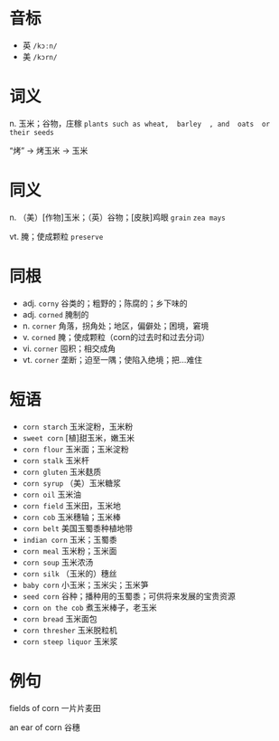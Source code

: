 # 音标

- 英 `/kɔːn/`
- 美 `/kɔrn/`

# 词义

n. 玉米；谷物，庄稼
`plants such as wheat,  barley  , and  oats  or their seeds`



“烤” → 烤玉米 → 玉米

# 同义

n. （美）[作物]玉米；（英）谷物；[皮肤]鸡眼
`grain` `zea mays`

vt. 腌；使成颗粒
`preserve`

# 同根

- adj. `corny` 谷类的；粗野的；陈腐的；乡下味的
- adj. `corned` 腌制的
- n. `corner` 角落，拐角处；地区，偏僻处；困境，窘境
- v. `corned` 腌；使成颗粒（corn的过去时和过去分词）
- vi. `corner` 囤积；相交成角
- vt. `corner` 垄断；迫至一隅；使陷入绝境；把…难住

# 短语

- `corn starch` 玉米淀粉，玉米粉
- `sweet corn` [植]甜玉米，嫩玉米
- `corn flour` 玉米面；玉米淀粉
- `corn stalk` 玉米杆
- `corn gluten` 玉米麸质
- `corn syrup` （美）玉米糖浆
- `corn oil` 玉米油
- `corn field` 玉米田，玉米地
- `corn cob` 玉米穗轴；玉米棒
- `corn belt` 美国玉蜀黍种植地带
- `indian corn` 玉米；玉蜀黍
- `corn meal` 玉米粉；玉米面
- `corn soup` 玉米浓汤
- `corn silk` （玉米的）穗丝
- `baby corn` 小玉米；玉米尖；玉米笋
- `seed corn` 谷种；播种用的玉蜀黍；可供将来发展的宝贵资源
- `corn on the cob` 煮玉米棒子，老玉米
- `corn bread` 玉米面包
- `corn thresher` 玉米脱粒机
- `corn steep liquor` 玉米浆

# 例句

fields of corn
一片片麦田

an ear of corn
谷穗


